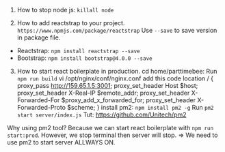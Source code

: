 1. How to stop node js:
`killall node`

2. How to add reactstrap to your project.
`https://www.npmjs.com/package/reactstrap`
Use `--save` to save version in package file.
+ Reactstrap: `npm install reactstrap --save`
+ Bootstrap: `npm install bootstrap@4.0.0 --save`

3. How to start react boilerplate in production.
cd home/parttimebee: Run `npm run build`
vi /opt/nginx/conf/nginx.conf
add this code
  location / {
    proxy_pass http://159.65.1.5:3001;
    proxy_set_header Host $host;
    proxy_set_header X-Real-IP $remote_addr;
    proxy_set_header X-Forwarded-For $proxy_add_x_forwarded_for;
    proxy_set_header X-Forwarded-Proto $scheme;
  }
install pm2: `npm install pm2 -g`
Run `pm2 start server/index.js`
Tut: https://github.com/Unitech/pm2

Why using pm2 tool?
Because we can start react boilerplate with  `npm run start:prod`. However, we stop terminal
then server will stop.
=> We need to use pm2 to start server ALLWAYS ON.
